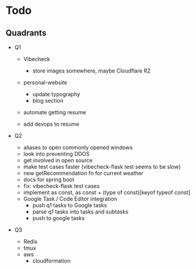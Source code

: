 # Todo

## Quadrants

- Q1

  - Vibecheck

    - store images somewhere, maybe Cloudflare R2

  - personal-website

    - update typography
    - blog section

  - automate getting resume
  - add devops to resume

- Q2

  - aliases to open commonly opened windows
  - look into preventing DDOS
  - get involved in open source
  - make test cases faster (vibecheck-flask test seems to be slow)
  - new getRecommendation fn for current weather
  - docs for spring boot
  - fix: vibecheck-flask test cases
  - implement as const, as const + (type of const)[keyof typeof const]
  - Google Task / Code Editor integration
    - push q1 tasks to Google tasks
    - parse q1 tasks into tasks and subtasks
    - push to google tasks

- Q3
  - Redis
  - tmux
  - aws
    - cloudformation
